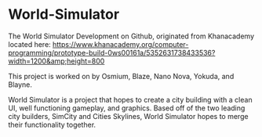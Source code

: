 # World-Simulator
The World Simulator Development on Github, originated from Khanacademy located here: https://www.khanacademy.org/computer-programming/prototype-build-0ws00161a/5352631738433536?width=1200&amp;height=800

This project is worked on by Osmium, Blaze, Nano Nova, Yokuda, and Blayne.

World Simulator is a project that hopes to create a city building with a clean UI, well functioning gameplay, and graphics. Based off of the two leading city builders, SimCity and Cities Skylines, World Simulator hopes to merge their functionality together.
